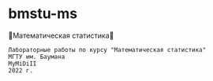 # bmstu-ms
📝Математическая статистика📝

```
Лабораторные работы по курсу "Математическая статистика"
МГТУ им. Баумана
MyMiDiII
2022 г.
```
